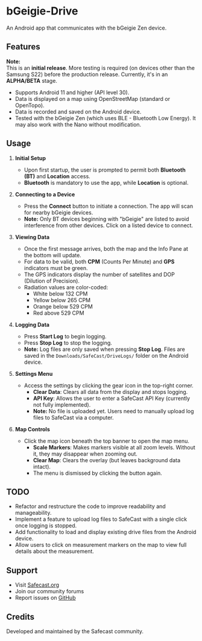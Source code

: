 # bGeigie-Drive

An Android app that communicates with the bGeigie Zen device.

## Features

**Note:**  
This is an **initial release**. More testing is required (on devices other than the Samsung S22) before the production release. Currently, it's in an **ALPHA/BETA** stage.

- Supports Android 11 and higher (API level 30).
- Data is displayed on a map using OpenStreetMap (standard or OpenTopo).
- Data is recorded and saved on the Android device.
- Tested with the bGeigie Zen (which uses BLE - Bluetooth Low Energy). It may also work with the Nano without modification.

## Usage

1. **Initial Setup**  
   - Upon first startup, the user is prompted to permit both **Bluetooth (BT)** and **Location** access.  
   - **Bluetooth** is mandatory to use the app, while **Location** is optional.

2. **Connecting to a Device**  
   - Press the **Connect** button to initiate a connection. The app will scan for nearby bGeigie devices.  
   - **Note:** Only BT devices beginning with "bGeigie" are listed to avoid interference from other devices. Click on a listed device to connect.

3. **Viewing Data**  
   - Once the first message arrives, both the map and the Info Pane at the bottom will update.  
   - For data to be valid, both **CPM** (Counts Per Minute) and **GPS** indicators must be green.  
   - The GPS indicators display the number of satellites and DOP (Dilution of Precision).  
   - Radiation values are color-coded:
     - White below 132 CPM
     - Yellow below 265 CPM
     - Orange below 529 CPM
     - Red above 529 CPM

4. **Logging Data**  
   - Press **Start Log** to begin logging.  
   - Press **Stop Log** to stop the logging.  
   - **Note:** Log files are only saved when pressing **Stop Log**. Files are saved in the `Downloads/SafeCast/DriveLogs/` folder on the Android device.

5. **Settings Menu**  
   - Access the settings by clicking the gear icon in the top-right corner.
     - **Clear Data**: Clears all data from the display and stops logging.
     - **API Key**: Allows the user to enter a SafeCast API Key (currently not fully implemented).
     - **Note:** No file is uploaded yet. Users need to manually upload log files to SafeCast via a computer.

6. **Map Controls**  
   - Click the map icon beneath the top banner to open the map menu.
     - **Scale Markers**: Makes markers visible at all zoom levels. Without it, they may disappear when zooming out.
     - **Clear Map**: Clears the overlay (but leaves background data intact).
     - The menu is dismissed by clicking the button again.

## TODO

- Refactor and restructure the code to improve readability and manageability.
- Implement a feature to upload log files to SafeCast with a single click once logging is stopped.
- Add functionality to load and display existing drive files from the Android device.
- Allow users to click on measurement markers on the map to view full details about the measurement.

## Support

- Visit [Safecast.org](https://safecast.org)
- Join our community forums
- Report issues on [GitHub](https://github.com)

## Credits

Developed and maintained by the Safecast community.
